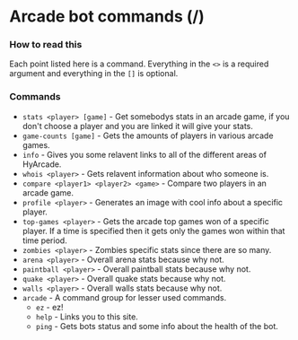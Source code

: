 # Arcade bot commands (/)

### How to read this
Each point listed here is a command. Everything in the `<>` is a required argument and everything in the `[]` is optional.

### Commands
* `stats <player> [game]` - Get somebodys stats in an arcade game, if you don't choose a player and you are linked it will give your stats.
* `game-counts [game]` - Gets the amounts of players in various arcade games.
* `info` - Gives you some relavent links to all of the different areas of HyArcade.
* `whois <player>` - Gets relavent information about who someone is.
* `compare <player1> <player2> <game>` - Compare two players in an arcade game.
* `profile <player>` - Generates an image with cool info about a specific player.
* `top-games <player>` - Gets the arcade top games won of a specific player. If a time is specified then it gets only the games won within that time period.
* `zombies <player>` - Zombies specific stats since there are so many.
* `arena <player>` - Overall arena stats because why not.
* `paintball <player>` - Overall paintball stats because why not.
* `quake <player>` - Overall quake stats because why not.
* `walls <player>` - Overall walls stats because why not.
* `arcade` - A command group for lesser used commands.
  * `ez` - ez!
  * `help` - Links you to this site.
  * `ping` - Gets bots status and some info about the health of the bot.